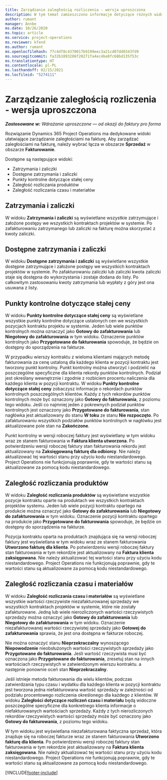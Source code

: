 ```yaml
---
title: Zarządzanie zaległością rozliczenia - wersja uproszczona
description: W tym temat zamieszczono informacje dotyczące różnych widoków dostępnych podczas zarządzania zaległościami na fakturę.
author: rumant
manager: Annbe
ms.date: 10/26/2020
ms.topic: article
ms.service: project-operations
ms.reviewer: kfend
ms.author: rumant
ms.openlocfilehash: 77c4df8c4370017b9199eec3a21cd07dd0343fd9
ms.sourcegitcommit: fa32b1893286f20271fa4ec4be8fc68bd135f53c
ms.translationtype: HT
ms.contentlocale: pl-PL
ms.lasthandoff: 02/15/2021
ms.locfileid: "5274111"
---
```

# <a name="manage-the-billing-backlog---lite"></a>Zarządzanie zaległością rozliczenia - wersja uproszczona

_**Zastosowane w:** Wdrażanie uproszczone — od okazji do faktury pro forma_

Rozwiązanie Dynamics 365 Project Operations ma dedykowane widoki ułatwiające zarządzanie zaległościami na fakturę. Aby zarządzać zaległościami na fakturę, należy wybrać łącza w obszarze **Sprzedaż** w obszarze **Fakturowanie**. 

Dostępne są następujące widoki:

- Zatrzymania i zaliczki
- Dostępne zatrzymania i zaliczki
- Punkty kontrolne dotyczące stałej ceny
- Zaległość rozliczania produktów
- Zaległość rozliczania czasu i materiałów

## <a name="retainers-and-advances"></a>Zatrzymania i zaliczki

W widoku **Zatrzymania i zaliczki** są wyświetlane wszystkie zatrzymujące i założone postępy we wszystkich kontraktach projektów w systemie. Po zafakturowaniu zatrzymanego lub zaliczki na fakturę można skorzystać z kwoty zaliczki.

## <a name="available-retainers-and-advances"></a>Dostępne zatrzymania i zaliczki

W widoku **Dostępne zatrzymania i zaliczki** są wyświetlane wszystkie dostępne zatrzymujące i założone postępy we wszystkich kontraktach projektów w systemie. Po zafakturowaniu zaliczki lub zaliczki kwota zaliczki staje się dostępna do wykorzystania i zostaje dodana do listy. Po całkowitym zastosowaniu kwoty zatrzymania lub wypłaty z góry jest ona usuwana z listy.

## <a name="fixed-price-milestones"></a>Punkty kontrolne dotyczące stałej ceny

W widoku **Punkty kontrolne dotyczące stałej ceny** są wyświetlane wszystkie punkty kontrolne dotyczące ustalonych cen we wszystkich pozycjach kontraktu projektu w systemie. Jeden lub wiele punktów kontrolnych można oznaczyć jako **Gotowy do zafakturowania** lub **Niegotowy do zafakturowania** w tym widoku. Oznaczenie punktów kontrolnych jako **Przygotowane do fakturowania** spowoduje, że będzie on dostępny do sporządzenia na fakturze.

W przypadku wierszy kontraktu z wieloma klientami mających metodę fakturowania za cenę ustaloną dla każdego klienta w pozycji kontraktu jest tworzony punkt kontrolny. Punkt kontrolny można utworzyć i podzielić na poszczególne specyficzne dla klienta rekordy punktów kontrolnych. Podział jest określany wewnętrznie i zgodnie z rozbiciem procentu naliczenia dla każdego klienta w pozycji kontraktu. W widoku **Punkty kontrolne dotyczące stałej ceny** zobaczysz informacje o rekordach punktów kontrolnych poszczególnych klientów. Każdy z tych rekordów punktów kontrolnych może być oznaczony jako **Gotowy do fakturowania**, z poziomu tego widoku. Jeśli co najmniej jeden z pokrewnych podział punktów kontrolnych jest oznaczony jako **Przygotowane do fakturowania**, stan nagłówka jest aktualizowany do stanu **W toku** ze stanu **Nie rozpoczęto**. Po zafakturowaniu wszystkich podziałów punktów kontrolnych w nagłówku jest aktualizowane pole stan na **Zakończone**.

Punkt kontrolny w wersji roboczej faktury jest wyświetlany w tym widoku wraz ze stanem fakturowania w **Faktura klienta utworzona**. Po potwierdzeniu wersji roboczej faktury stan fakturowania rekordu jest aktualizowany na **Zaksięgowaną fakturę dla odbiorcy**. Nie należy aktualizować tej wartości stanu przy użyciu kodu niestandardowego. Project Operations nie funkcjonują poprawnie, gdy te wartości stanu są aktualizowane za pomocą kodu niestandardowego.

## <a name="product-billing-backlog"></a>Zaległość rozliczania produktów

W widoku **Zaległość rozliczania produktów** są wyświetlane wszystkie pozycje kontraktu oparte na produktach we wszystkich kontraktach projektów systemu. Jeden lub wiele pozycji kontraktu opartego na produkcie można oznaczyć jako **Gotowy do zafakturowania** lub **Niegotowy do zafakturowania** w tym widoku. Oznaczenie pozycji kontraktu opartego na produkcie jako **Przygotowane do fakturowania** spowoduje, że będzie on dostępny do sporządzenia na fakturze.

Pozycja kontraktu oparta na produktach znajdująca się na wersji roboczej faktury jest wyświetlana w tym widoku wraz ze stanem fakturowania **Utworzono fakturę dla klienta**. Po potwierdzeniu wersji roboczej faktury stan fakturowania w tym rekordzie jest aktualizowany na **Faktura klienta zaksięgowana**. Nie należy aktualizować tej wartości stanu przy użyciu kodu niestandardowego. Project Operations nie funkcjonują poprawnie, gdy te wartości stanu są aktualizowane za pomocą kodu niestandardowego.

## <a name="time-and-material-billing-backlog"></a>Zaległość rozliczania czasu i materiałów

W widoku **Zaległość rozliczania czasu i materiałów** są wyświetlane wszystkie wartości rzeczywiste niezafakturowanej sprzedaży we wszystkich kontraktach projektów w systemie, które nie zostały zafakturowane. Jedną lub wiele nierozliczonych wartości rzeczywistych sprzedaży można oznaczyć jako **Gotowy do zafakturowania** lub **Niegotowy do zafakturowania** w tym widoku. Oznaczenie niezafakturowanej wartości rzeczywistej sprzedaży jako **Gotowej do zafakturowania** sprawia, że jest ona dostępna w fakturze roboczej.

Nie można oznaczyć stanu **Nieprzekraczalny** wynoszącego **Niepowodzenie** nieobsłużonych wartości rzeczywistych sprzedaży jako **Przygotowane do fakturowania**. Jeśli wartość rzeczywista musi być oznaczona jako **Przygotowane do fakturowania**, zresetuj stan na innych wartościach rzeczywistych w zatwierdzonym wierszu kontraktu. a następnie ponownie oceń stan **Nieprzekraczalny**.

Jeśli istnieje metoda fakturowania dla wielu klientów, podczas zatwierdzania typu czasu i wydatku dla każdego klienta w pozycji kontraktu jest tworzona jedna niefakturowana wartość sprzedaży w zależności od podziału procentowego rozliczenia określonego dla każdego z klientów. W widoku **Zaległości dotyczące rozliczeń czasu i materiału** będą widoczne poszczególne specyficzne dla konkretnego klienta informacje o niefakturowanych wartościach sprzedaży. Każdy z tych nierozliczonych rekordów rzeczywistych wartości sprzedaży może być oznaczony jako **Gotowy do fakturowania**, z poziomu tego widoku.

W tym widoku jest wyświetlana niezafakturowana faktyczna sprzedaż, która znajduje się na roboczej fakturze wraz ze stanem fakturowania **Utworzono fakturę dla klienta**. Po potwierdzeniu wersji roboczej faktury stan fakturowania w tym rekordzie jest aktualizowany na **Faktura klienta zaksięgowana**. Nie należy aktualizować tej wartości stanu przy użyciu kodu niestandardowego. Project Operations nie funkcjonują poprawnie, gdy te wartości stanu są aktualizowane za pomocą kodu niestandardowego.


[!INCLUDE[footer-include](../../includes/footer-banner.md)]